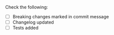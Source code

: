 Check the following:

 - [ ] Breaking changes marked in commit message
 - [ ] Changelog updated
 - [ ] Tests added
